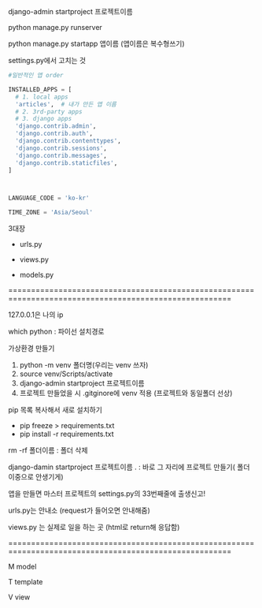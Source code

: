 django-admin startproject 프로젝트이름

python manage.py runserver

python manage.py startapp 앱이름 (앱이름은 복수형쓰기)



settings.py에서 고치는 것

```python
#일반적인 앱 order

INSTALLED_APPS = [
  # 1. local apps
  'articles',  # 내가 만든 앱 이름
  # 2. 3rd-party apps
  # 3. django apps
  'django.contrib.admin',
  'django.contrib.auth',
  'django.contrib.contenttypes',
  'django.contrib.sessions',
  'django.contrib.messages',
  'django.contrib.staticfiles',
]



LANGUAGE_CODE = 'ko-kr'

TIME_ZONE = 'Asia/Seoul'
```



3대장

- urls.py

- views.py

- models.py





=======================================================================================================

127.0.0.1은 나의 ip

which python : 파이선 설치경로

가상환경 만들기

1. python -m venv 폴더명(우리는 venv 쓰자)
2. source venv/Scripts/activate
3. django-admin startproject 프로젝트이름
4. 프로젝트 만들었을 시 .gitginore에 venv 적용 (프로젝트와 동일폴더 선상)

pip 목록 복사해서 새로 설치하기

- pip freeze > requirements.txt
- pip install -r requirements.txt



rm -rf 폴더이름 : 폴더 삭제

django-damin startproject 프로젝트이름 .    : 바로 그 자리에 프로젝트 만들기( 폴더 이중으로 안생기게)



앱을 만들면 마스터 프로젝트의 settings.py의 33번째줄에 출생신고!

urls.py는 안내소 (request가 들어오면 안내해줌)

views.py 는 실제로 일을 하는 곳 (html로 return해 응답함)

=======================================================================================================

M model

T template

V view